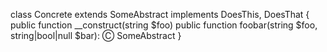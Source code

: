 class Concrete extends SomeAbstract implements DoesThis, DoesThat {
    public function __construct(string $foo)
    public function foobar(string $foo, string|bool|null $bar): Ⓒ SomeAbstract
}
